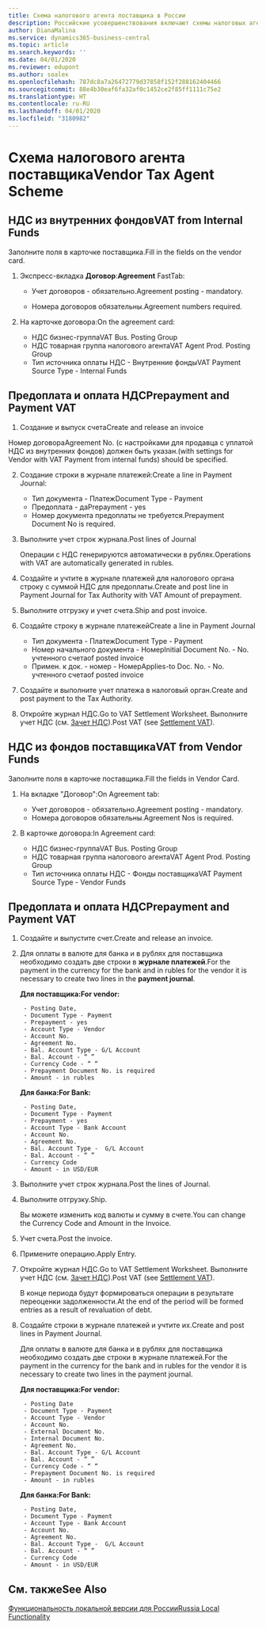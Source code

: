 ```yaml
---
title: Схема налогового агента поставщика в России
description: Российские усовершенствования включают схемы налоговых агентов поставщиков.
author: DianaMalina
ms.service: dynamics365-business-central
ms.topic: article
ms.search.keywords: ''
ms.date: 04/01/2020
ms.reviewer: edupont
ms.author: soalex
ms.openlocfilehash: 787dc8a7a26472779d37858f152f288162404466
ms.sourcegitcommit: 88e4b30eaf6fa32af0c1452ce2f85ff1111c75e2
ms.translationtype: HT
ms.contentlocale: ru-RU
ms.lasthandoff: 04/01/2020
ms.locfileid: "3180982"
---
```

# <a name="vendor-tax-agent-scheme"></a><span data-ttu-id="4d6bd-103">Схема налогового агента поставщика</span><span class="sxs-lookup"><span data-stu-id="4d6bd-103">Vendor Tax Agent Scheme</span></span>

## <a name="vat-from-internal-funds"></a><span data-ttu-id="4d6bd-104">НДС из внутренних фондов</span><span class="sxs-lookup"><span data-stu-id="4d6bd-104">VAT from Internal Funds</span></span>

<span data-ttu-id="4d6bd-105">Заполните поля в карточке поставщика.</span><span class="sxs-lookup"><span data-stu-id="4d6bd-105">Fill in the fields on the vendor card.</span></span>

1. <span data-ttu-id="4d6bd-106">Экспресс-вкладка **Договор**:</span><span class="sxs-lookup"><span data-stu-id="4d6bd-106">**Agreement** FastTab:</span></span>

    - <span data-ttu-id="4d6bd-107">Учет договоров - обязательно.</span><span class="sxs-lookup"><span data-stu-id="4d6bd-107">Agreement posting - mandatory.</span></span>

    - <span data-ttu-id="4d6bd-108">Номера договоров обязательны.</span><span class="sxs-lookup"><span data-stu-id="4d6bd-108">Agreement numbers required.</span></span>

2. <span data-ttu-id="4d6bd-109">На карточке договора:</span><span class="sxs-lookup"><span data-stu-id="4d6bd-109">On the agreement card:</span></span>

    - <span data-ttu-id="4d6bd-110">НДС бизнес-группа</span><span class="sxs-lookup"><span data-stu-id="4d6bd-110">VAT Bus. Posting Group</span></span>
    - <span data-ttu-id="4d6bd-111">НДС товарная группа налогового агента</span><span class="sxs-lookup"><span data-stu-id="4d6bd-111">VAT Agent Prod. Posting Group</span></span>
    - <span data-ttu-id="4d6bd-112">Тип источника оплаты НДС - Внутренние фонды</span><span class="sxs-lookup"><span data-stu-id="4d6bd-112">VAT Payment Source Type - Internal Funds</span></span>

## <a name="prepayment-and-payment-vat"></a><span data-ttu-id="4d6bd-113">Предоплата и оплата НДС</span><span class="sxs-lookup"><span data-stu-id="4d6bd-113">Prepayment and Payment VAT</span></span>

1. <span data-ttu-id="4d6bd-114">Создание и выпуск счета</span><span class="sxs-lookup"><span data-stu-id="4d6bd-114">Create and release an invoice</span></span>

<span data-ttu-id="4d6bd-115">Номер договора</span><span class="sxs-lookup"><span data-stu-id="4d6bd-115">Agreement No.</span></span> <span data-ttu-id="4d6bd-116">(с настройками для продавца с уплатой НДС из внутренних фондов) должен быть указан.</span><span class="sxs-lookup"><span data-stu-id="4d6bd-116">(with settings for Vendor with VAT Payment from internal funds) should be specified.</span></span>

2. <span data-ttu-id="4d6bd-117">Создание строки в журнале платежей:</span><span class="sxs-lookup"><span data-stu-id="4d6bd-117">Create a line in Payment Journal:</span></span>

    - <span data-ttu-id="4d6bd-118">Тип документа - Платеж</span><span class="sxs-lookup"><span data-stu-id="4d6bd-118">Document Type - Payment</span></span>
    - <span data-ttu-id="4d6bd-119">Предоплата - да</span><span class="sxs-lookup"><span data-stu-id="4d6bd-119">Prepayment - yes</span></span>
    - <span data-ttu-id="4d6bd-120">Номер документа предоплаты не требуется.</span><span class="sxs-lookup"><span data-stu-id="4d6bd-120">Prepayment Document No is required.</span></span>

3. <span data-ttu-id="4d6bd-121">Выполните учет строк журнала.</span><span class="sxs-lookup"><span data-stu-id="4d6bd-121">Post lines of Journal</span></span>

    <span data-ttu-id="4d6bd-122">Операции с НДС генерируются автоматически в рублях.</span><span class="sxs-lookup"><span data-stu-id="4d6bd-122">Operations with VAT are automatically generated in rubles.</span></span>

4. <span data-ttu-id="4d6bd-123">Создайте и учтите в журнале платежей для налогового органа строку с суммой НДС для предоплаты.</span><span class="sxs-lookup"><span data-stu-id="4d6bd-123">Create and post line in Payment Journal for Tax Authority with VAT Amount of prepayment.</span></span>

5. <span data-ttu-id="4d6bd-124">Выполните отгрузку и учет счета.</span><span class="sxs-lookup"><span data-stu-id="4d6bd-124">Ship and post invoice.</span></span>

6. <span data-ttu-id="4d6bd-125">Создайте строку в журнале платежей</span><span class="sxs-lookup"><span data-stu-id="4d6bd-125">Create a line in Payment Journal</span></span>

    - <span data-ttu-id="4d6bd-126">Тип документа - Платеж</span><span class="sxs-lookup"><span data-stu-id="4d6bd-126">Document Type - Payment</span></span>
    - <span data-ttu-id="4d6bd-127">Номер начального документа - Номер</span><span class="sxs-lookup"><span data-stu-id="4d6bd-127">Initial Document No. - No.</span></span> <span data-ttu-id="4d6bd-128">учтенного счета</span><span class="sxs-lookup"><span data-stu-id="4d6bd-128">of posted invoice</span></span>
    - <span data-ttu-id="4d6bd-129">Примен. к док. - номер - Номер</span><span class="sxs-lookup"><span data-stu-id="4d6bd-129">Applies-to Doc. No. - No.</span></span> <span data-ttu-id="4d6bd-130">учтенного счета</span><span class="sxs-lookup"><span data-stu-id="4d6bd-130">of posted invoice</span></span>

7. <span data-ttu-id="4d6bd-131">Создайте и выполните учет платежа в налоговый орган.</span><span class="sxs-lookup"><span data-stu-id="4d6bd-131">Create and post payment to the Tax Authority.</span></span>
8. <span data-ttu-id="4d6bd-132">Откройте журнал НДС.</span><span class="sxs-lookup"><span data-stu-id="4d6bd-132">Go to VAT Settlement Worksheet.</span></span> <span data-ttu-id="4d6bd-133">Выполните учет НДС (см. [Зачет НДС](Settlement-VAT.md)).</span><span class="sxs-lookup"><span data-stu-id="4d6bd-133">Post VAT (see [Settlement VAT](Settlement-VAT.md)).</span></span>

## <a name="vat-from-vendor-funds"></a><span data-ttu-id="4d6bd-134">НДС из фондов поставщика</span><span class="sxs-lookup"><span data-stu-id="4d6bd-134">VAT from Vendor Funds</span></span>

<span data-ttu-id="4d6bd-135">Заполните поля в карточке поставщика.</span><span class="sxs-lookup"><span data-stu-id="4d6bd-135">Fill the fields in Vendor Card.</span></span>

1. <span data-ttu-id="4d6bd-136">На вкладке "Договор":</span><span class="sxs-lookup"><span data-stu-id="4d6bd-136">On Agreement tab:</span></span>

    - <span data-ttu-id="4d6bd-137">Учет договоров - обязательно.</span><span class="sxs-lookup"><span data-stu-id="4d6bd-137">Agreement posting - mandatory.</span></span>
    - <span data-ttu-id="4d6bd-138">Номера договоров обязательны.</span><span class="sxs-lookup"><span data-stu-id="4d6bd-138">Agreement Nos is required.</span></span>

2. <span data-ttu-id="4d6bd-139">В карточке договора:</span><span class="sxs-lookup"><span data-stu-id="4d6bd-139">In Agreement card:</span></span>

    - <span data-ttu-id="4d6bd-140">НДС бизнес-группа</span><span class="sxs-lookup"><span data-stu-id="4d6bd-140">VAT Bus. Posting Group</span></span>
    - <span data-ttu-id="4d6bd-141">НДС товарная группа налогового агента</span><span class="sxs-lookup"><span data-stu-id="4d6bd-141">VAT Agent Prod. Posting Group</span></span>
    - <span data-ttu-id="4d6bd-142">Тип источника оплаты НДС - Фонды поставщика</span><span class="sxs-lookup"><span data-stu-id="4d6bd-142">VAT Payment Source Type - Vendor Funds</span></span>

## <a name="prepayment-and-payment-vat"></a><span data-ttu-id="4d6bd-143">Предоплата и оплата НДС</span><span class="sxs-lookup"><span data-stu-id="4d6bd-143">Prepayment and Payment VAT</span></span>

1. <span data-ttu-id="4d6bd-144">Создайте и выпустите счет.</span><span class="sxs-lookup"><span data-stu-id="4d6bd-144">Create and release an invoice.</span></span>

2. <span data-ttu-id="4d6bd-145">Для оплаты в валюте для банка и в рублях для поставщика необходимо создать две строки в **журнале платежей**.</span><span class="sxs-lookup"><span data-stu-id="4d6bd-145">For the payment in the currency for the bank and in rubles for the vendor it is necessary to create two lines in the **payment journal**.</span></span>

    <span data-ttu-id="4d6bd-146">**Для поставщика:**</span><span class="sxs-lookup"><span data-stu-id="4d6bd-146">**For vendor:**</span></span>

        - Posting Date,
        - Document Type - Payment
        - Prepayment - yes
        - Account Type - Vendor
        - Account No.
        - Agreement No.
        - Bal. Account Type - G/L Account
        - Bal. Account - “ ”
        - Currency Code - “ “
        - Prepayment Document No. is required
        - Amount - in rubles

    <span data-ttu-id="4d6bd-147">**Для банка:**</span><span class="sxs-lookup"><span data-stu-id="4d6bd-147">**For Bank:**</span></span>

        - Posting Date,
        - Document Type - Payment
        - Prepayment - yes
        - Account Type - Bank Account
        - Account No.
        - Agreement No.
        - Bal. Account Type -  G/L Account
        - Bal. Account - “ ”
        - Currency Code
        - Amount - in USD/EUR

3. <span data-ttu-id="4d6bd-148">Выполните учет строк журнала.</span><span class="sxs-lookup"><span data-stu-id="4d6bd-148">Post the lines of Journal.</span></span>
4. <span data-ttu-id="4d6bd-149">Выполните отгрузку.</span><span class="sxs-lookup"><span data-stu-id="4d6bd-149">Ship.</span></span>

    <span data-ttu-id="4d6bd-150">Вы можете изменить код валюты и сумму в счете.</span><span class="sxs-lookup"><span data-stu-id="4d6bd-150">You can change the Currency Code and Amount in the Invoice.</span></span>

5. <span data-ttu-id="4d6bd-151">Учет счета.</span><span class="sxs-lookup"><span data-stu-id="4d6bd-151">Post the invoice.</span></span>

6. <span data-ttu-id="4d6bd-152">Примените операцию.</span><span class="sxs-lookup"><span data-stu-id="4d6bd-152">Apply Entry.</span></span>

7. <span data-ttu-id="4d6bd-153">Откройте журнал НДС.</span><span class="sxs-lookup"><span data-stu-id="4d6bd-153">Go to VAT Settlement Worksheet.</span></span> <span data-ttu-id="4d6bd-154">Выполните учет НДС (см. [Зачет НДС](Settlement-VAT.md)).</span><span class="sxs-lookup"><span data-stu-id="4d6bd-154">Post VAT (see [Settlement VAT](Settlement-VAT.md)).</span></span>

    <span data-ttu-id="4d6bd-155">В конце периода будут формироваться операции в результате переоценки задолженности.</span><span class="sxs-lookup"><span data-stu-id="4d6bd-155">At the end of the period will be formed entries as a result of revaluation of debt.</span></span>

8. <span data-ttu-id="4d6bd-156">Создайте строки в журнале платежей и учтите их.</span><span class="sxs-lookup"><span data-stu-id="4d6bd-156">Create and post lines in Payment Journal.</span></span>

    <span data-ttu-id="4d6bd-157">Для оплаты в валюте для банка и в рублях для поставщика необходимо создать две строки в журнале платежей.</span><span class="sxs-lookup"><span data-stu-id="4d6bd-157">For the payment in the currency for the bank and in rubles for the vendor it is necessary to create two lines in the payment journal.</span></span>

    <span data-ttu-id="4d6bd-158">**Для поставщика:**</span><span class="sxs-lookup"><span data-stu-id="4d6bd-158">**For vendor:**</span></span>

        - Posting Date
        - Document Type - Payment
        - Account Type - Vendor
        - Account No.
        - External Document No.
        - Internal Document No.
        - Agreement No.
        - Bal. Account Type - G/L Account
        - Bal. Account - “ ”
        - Currency Code - “ “
        - Prepayment Document No. is required
        - Amount - in rubles

    <span data-ttu-id="4d6bd-159">**Для банка:**</span><span class="sxs-lookup"><span data-stu-id="4d6bd-159">**For Bank:**</span></span>

        - Posting Date,
        - Document Type - Payment
        - Account Type - Bank Account
        - Account No.
        - Agreement No.
        - Bal. Account Type -  G/L Account
        - Bal. Account - “ ”
        - Currency Code
        - Amount - in USD/EUR

## <a name="see-also"></a><span data-ttu-id="4d6bd-160">См. также</span><span class="sxs-lookup"><span data-stu-id="4d6bd-160">See Also</span></span>

[<span data-ttu-id="4d6bd-161">Функциональность локальной версии для России</span><span class="sxs-lookup"><span data-stu-id="4d6bd-161">Russia Local Functionality</span></span>](russia-local-functionality.md)  
